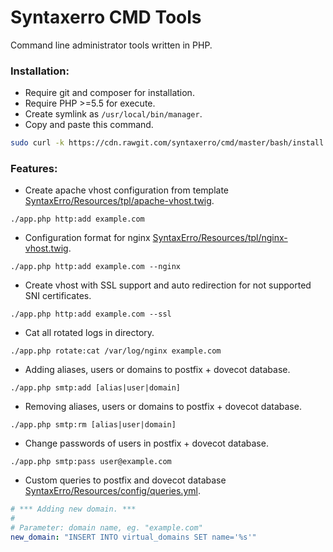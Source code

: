 # Syntaxerro CMD Tools
Command line administrator tools written in PHP.

### Installation:
- Require git and composer for installation.
- Require PHP >=5.5 for execute.
- Create symlink as `/usr/local/bin/manager`.
- Copy and paste this command.
```bash
sudo curl -k https://cdn.rawgit.com/syntaxerro/cmd/master/bash/install.sh | bash
```

### Features:
- Create apache vhost configuration from template [SyntaxErro/Resources/tpl/apache-vhost.twig](https://github.com/syntaxerro/cmd/blob/master/src/SyntaxErro/Resources/tpl/apache-vhost.twig).
```
./app.php http:add example.com
```

- Configuration format for nginx [SyntaxErro/Resources/tpl/nginx-vhost.twig](https://github.com/syntaxerro/cmd/blob/master/src/SyntaxErro/Resources/tpl/nginx-vhost.twig).
```
./app.php http:add example.com --nginx
```

- Create vhost with SSL support and auto redirection for not supported SNI certificates.
```
./app.php http:add example.com --ssl
```

- Cat all rotated logs in directory.
```
./app.php rotate:cat /var/log/nginx example.com
```

- Adding aliases, users or domains to postfix + dovecot database.
```
./app.php smtp:add [alias|user|domain]
```

- Removing aliases, users or domains to postfix + dovecot database.
```
./app.php smtp:rm [alias|user|domain]
```

- Change passwords of users in postfix + dovecot database.
```
./app.php smtp:pass user@example.com
```

- Custom queries to postfix and dovecot database [SyntaxErro/Resources/config/queries.yml](https://github.com/syntaxerro/cmd/blob/master/src/SyntaxErro/Resources/config/queries.yml).
```yml
# *** Adding new domain. ***
#
# Parameter: domain name, eg. "example.com"
new_domain: "INSERT INTO virtual_domains SET name='%s'"
```
